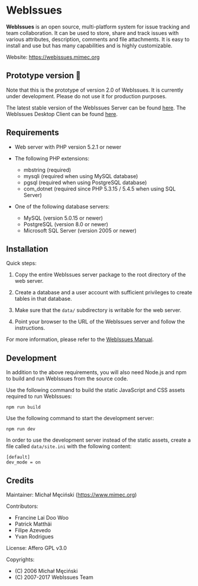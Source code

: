 # WebIssues

**WebIssues** is an open source, multi-platform system for issue tracking and team collaboration. It can be used to store, share and track issues with various attributes, description, comments and file attachments. It is easy to install and use but has many capabilities and is highly customizable.

Website: https://webissues.mimec.org

## Prototype version :construction:

Note that this is the prototype of version 2.0 of WebIssues. It is currently under development. Please do not use it for production purposes.

The latest stable version of the WebIssues Server can be found [here](https://github.com/mimecorg/webissues-server). The WebIssues Desktop Client can be found [here](https://github.com/mimecorg/webissues-client).

## Requirements

* Web server with PHP version 5.2.1 or newer

* The following PHP extensions:
  * mbstring (required)
  * mysqli (required when using MySQL database)
  * pgsql (required when using PostgreSQL database)
  * com_dotnet (required since PHP 5.3.15 / 5.4.5 when using SQL Server)

* One of the following database servers:
  * MySQL (version 5.0.15 or newer)
  * PostgreSQL (version 8.0 or newer)
  * Microsoft SQL Server (version 2005 or newer)

## Installation

Quick steps:

1. Copy the entire WebIssues server package to the root directory of the web server.

2. Create a database and a user account with sufficient privileges to create tables in that database.

3. Make sure that the `data/` subdirectory is writable for the web server.

4. Point your browser to the URL of the WebIssues server and follow the instructions.

For more information, please refer to the [WebIssues Manual](http://doc.mimec.org/webissues/1.1/en/).

## Development

In addition to the above requirements, you will also need Node.js and npm to build and run WebIssues from the source code.

Use the following command to build the static JavaScript and CSS assets required to run WebIssues:

```
npm run build
```

Use the following command to start the development server:

```
npm run dev
```

In order to use the development server instead of the static assets, create a file called `data/site.ini` with the following content:

```
[default]
dev_mode = on
```

## Credits

Maintainer: Michał Męciński (https://www.mimec.org)

Contributors:
 * Francine Lai Doo Woo
 * Patrick Matthäi
 * Filipe Azevedo
 * Yvan Rodrigues

License: Affero GPL v3.0

Copyrights:
 * (C) 2006 Michał Męciński
 * (C) 2007-2017 WebIssues Team
